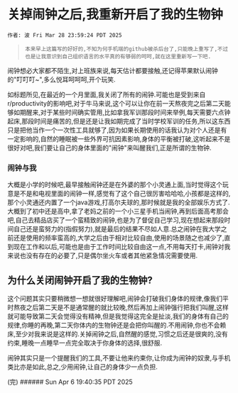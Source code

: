 # 关掉闹钟之后,我重新开启了我的生物钟

`作者: 波 Fri Mar 28 23:59:24 PDT 2025`

> ```
> 本来早上这篇写的好好的,不知为何手机端的github被杀后台了,只能晚上重写了,不过也是让我意识到自己组织语言的水平真的有够弱的呵呵,就在这里重新写一下吧.
> ```

闹钟想必大家都不陌生,对上班族来说,每天估计都要接触,还记得苹果默认闹钟的"叮叮叮~",多么悦耳呵呵呵,开个玩笑.

如标题所见,在最近的一个月里面,我关闭了所有的闹钟.可能也是受到来自r/productivity的影响吧,对于牛马来说,这个可以让你在前一天熬夜完之后第二天能够如期醒来,对于某些时间确实管用,比如拿我军训那段时间来举例,每天需要六点钟起床,那段时间是痛苦的,但是还是让我如期完成了当时学校军训的任务,所以这东西只是把他当作一个一次性工具就够了,因为如果长期使用的话我认为对个人还是有一定影响的,自然的睡眠被一些外界可抗因素影响,身体的平衡被打破,这听起来不是很好对吧,我们要让自己的身体里面的"闹钟"来叫醒我们,正是所谓的生物钟.

### 闹钟与我

大概是小学的时候吧,最早接触闹钟还是在外婆的那个小灵通上面,当时觉得这个玩意是不是和电视里面的闹钟一样,感觉有了这个自己很厉害哈哈哈,小孩都是这样的,那个小灵通还内置了一个java游戏,打高尔夫球的,那时候就是我的全部娱乐方式了.大概到了初中还是高中,拿了老妈之前的一个小三星手机当闹钟,再到后面高考那会吧,自己去精品店买了一个蛮精致的闹钟,也是为了督促自己学习,现在想起来那段时间自己还是蛮努力的(指假努力),就是最后的结果不尽如人意.总之闹钟在我大学之前还是使用的频率蛮高的,大学之后由于相对比较自由,使用的场景随之也减少了,直到现在工作和以后,可能也是由于工作时间比较自由这一点,不用每天打卡,闹钟对我来说也没有存在的必要了,只是偶尔坐火车或者其他紧急情况需要使用.

## 为什么关闭闹钟开启了我的生物钟?

这个问题其实只要稍微想一想就很好理解吧,闹钟会打破我们身体的规律,像我们平时熬夜之后第二天是不是通常醒的就比较晚,然后再加上闹钟强行把我们叫醒,这样就可能导致第二天会觉得没有精神,但是我觉得这完全是扯淡,我们的身体有自己的规律,你睡的再晚,第二天你体内的生物钟还是会把你叫醒的.不用闹钟,你也不会赖床,至少对我来说是这样的.关掉闹钟之后,自然醒的感觉,习惯之后还是很爽的,没有约束,睡晚一点睡早一点完全取决于你身体的选择,很舒服.

闹钟其实只是一个提醒我们的工具,不要让他来约束你,让你成为闹钟的奴隶,与手机类比亦是如此,总之,少用闹钟,让自己的身体少一点负担.

(完) ###### Sun Apr 6 19:40:35 PDT 2025
